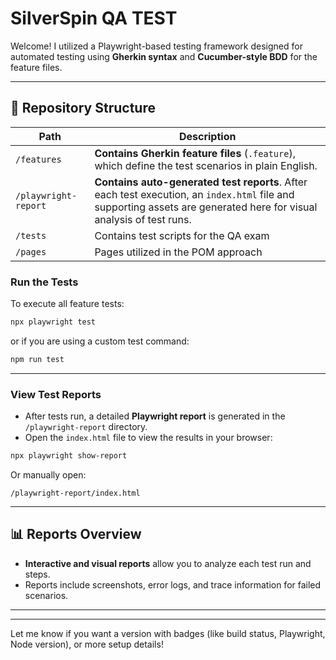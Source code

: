 # SilverSpin QA TEST

Welcome! I utilized a Playwright-based testing framework designed for automated testing using **Gherkin syntax** and **Cucumber-style BDD** for the feature files. 

---

## 📂 Repository Structure

| Path | Description |
|------|-------------|
| `/features` | **Contains Gherkin feature files** (`.feature`), which define the test scenarios in plain English. |
| `/playwright-report` | **Contains auto-generated test reports**. After each test execution, an `index.html` file and supporting assets are generated here for visual analysis of test runs. |
| `/tests` | Contains test scripts for the QA exam |
| `/pages` | Pages utilized in the POM approach |

### **Run the Tests**

To execute all feature tests:

```bash
npx playwright test
```

or if you are using a custom test command:

```bash
npm run test
```

---

### **View Test Reports**

- After tests run, a detailed **Playwright report** is generated in the `/playwright-report` directory.
- Open the `index.html` file to view the results in your browser:

```bash
npx playwright show-report
```

Or manually open:

```
/playwright-report/index.html
```

---

## 📊 Reports Overview

- **Interactive and visual reports** allow you to analyze each test run and steps.
- Reports include screenshots, error logs, and trace information for failed scenarios.

---

---

Let me know if you want a version with badges (like build status, Playwright, Node version), or more setup details!
